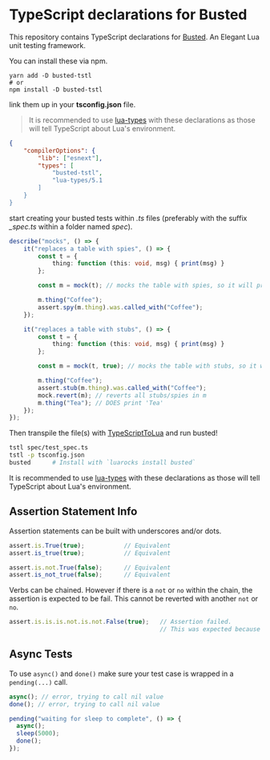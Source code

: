 # TypeScript declarations for Busted

This repository contains TypeScript declarations for [Busted](https://olivinelabs.com/busted/). An Elegant Lua unit testing framework.

You can install these via npm.

```
yarn add -D busted-tstl
# or
npm install -D busted-tstl
```

link them up in your **tsconfig.json** file.

> It is recommended to use [lua-types](https://github.com/ark120202/lua-types) with these declarations as those will tell TypeScript about Lua's environment.

```json
{
    "compilerOptions": {
        "lib": ["esnext"],
        "types": [
            "busted-tstl",
            "lua-types/5.1
        ]
    }
}
```

start creating your busted tests within _.ts_ files (preferably with the suffix _\_spec.ts_ within a folder named _spec_).

```ts
describe("mocks", () => {
    it("replaces a table with spies", () => {
        const t = {
            thing: function (this: void, msg) { print(msg) }
        };

        const m = mock(t); // mocks the table with spies, so it will print

        m.thing("Coffee");
        assert.spy(m.thing).was.called_with("Coffee");
    });

    it("replaces a table with stubs", () => {
        const t = {
            thing: function (this: void, msg) { print(msg) }
        };

        const m = mock(t, true); // mocks the table with stubs, so it will not print

        m.thing("Coffee");
        assert.stub(m.thing).was.called_with("Coffee");
        mock.revert(m); // reverts all stubs/spies in m
        m.thing("Tea"); // DOES print 'Tea'
    });
});
```

Then transpile the file(s) with [TypeScriptToLua](https://github.com/TypeScriptToLua/TypeScriptToLua) and run busted!

```sh
tstl spec/test_spec.ts
tstl -p tsconfig.json
busted      # Install with `luarocks install busted`
```

It is recommended to use [lua-types](https://github.com/ark120202/lua-types) with these declarations as those will tell TypeScript about Lua's environment.

## Assertion Statement Info

Assertion statements can be built with underscores and/or dots.

```ts
assert.is.True(true);           // Equivalent
assert.is_true(true);           // Equivalent

assert.is.not.True(false);      // Equivalent
assert.is_not_true(false);      // Equivalent
```

Verbs can be chained. However if there is a `not` or `no` within the chain, the assertion is expected to be fail. This cannot be reverted with another `not` or `no`.

```ts
assert.is.is.is.not.is.not.False(true);   // Assertion failed.
                                          // This was expected because of `not`
```

## Async Tests

To use `async()` and `done()` make sure your test case is wrapped in a `pending(...)` call.

```ts
async(); // error, trying to call nil value
done(); // error, trying to call nil value

pending("waiting for sleep to complete", () => {
  async();
  sleep(5000);
  done();
});
```

